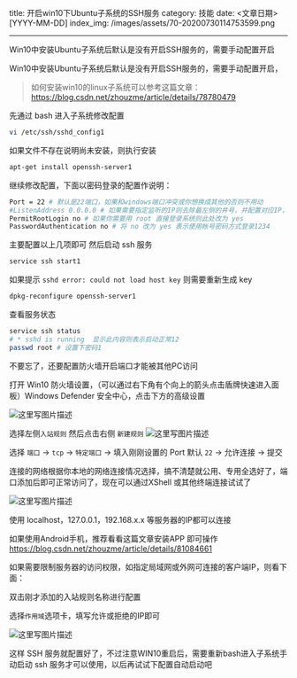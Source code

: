 title: 开启win10下Ubuntu子系统的SSH服务
category: 技能
date: <文章日期> [YYYY-MM-DD]
index_img: /images/assets/70-20200730114753599.png

---

Win10中安装Ubuntu子系统后默认是没有开启SSH服务的，需要手动配置开启

<!--more-->

Win10中安装Ubuntu子系统后默认是没有开启SSH服务的，需要手动配置开启，

> 如何安装win10的linux子系统可以参考这篇文章：https://blog.csdn.net/zhouzme/article/details/78780479

先通过 bash 进入子系统修改配置

```bash
vi /etc/ssh/sshd_config1
```

如果文件不存在说明尚未安装，则执行安装

```bash
apt-get install openssh-server1
```

继续修改配置，下面以密码登录的配置作说明：

```bash
Port = 22 # 默认是22端口，如果和windows端口冲突或你想换成其他的否则不用动
#ListenAddress 0.0.0.0 # 如果需要指定监听的IP则去除最左侧的井号，并配置对应IP，默认即监听PC所有IP
PermitRootLogin no # 如果你需要用 root 直接登录系统则此处改为 yes
PasswordAuthentication no # 将 no 改为 yes 表示使用帐号密码方式登录1234
```

主要配置以上几项即可
然后启动 ssh 服务

```bash
service ssh start1
```

如果提示 `sshd error: could not load host key` 则需要重新生成 key

```bash
dpkg-reconfigure openssh-server1
```

查看服务状态

```bash
service ssh status
# * sshd is running  显示此内容则表示启动正常12
passwd root # 设置下密码1
```

不要忘了，还要配置防火墙开启端口才能被其他PC访问

打开 Win10 防火墙设置，（可以通过右下角有个向上的箭头点击盾牌快速进入面板）Windows Defender 安全中心，点击下方的高级设置

![这里写图片描述](/images/assets/70-20200730114753599.png)

选择左侧`入站规则` 然后点击右侧 `新建规则`
![这里写图片描述](/images/assets/70-20200730114753431.png)

选择 `端口` -> `tcp` -> `特定端口` -> 填入刚刚设置的 Port 默认 `22` -> 允许连接 -> 提交

连接的网络根据你本地的网络连接情况选择，搞不清楚就公用、专用全选好了，端口添加后即可正常访问了，现在可以通过XShell 或其他终端连接试试了

![这里写图片描述](/images/assets/70-20200730114753445.png)

使用 localhost，127.0.0.1，192.168.x.x 等服务器的IP都可以连接

如果使用Android手机，推荐看看这篇文章安装APP 即可操作 https://blog.csdn.net/zhouzme/article/details/81084661

如果需要限制服务器的访问权限，如指定局域网或外网可连接的客户端IP，则看下面：

双击刚才添加的入站规则名称进行配置

选择`作用域`选项卡，填写允许或拒绝的IP即可

![这里写图片描述](/images/assets/70.png)

这样 SSH 服务就配置好了，不过注意WIN10重启后，需要重新bash进入子系统手动启动 ssh 服务才可以使用，以后再试试下配置自动启动吧